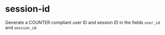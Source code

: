 # session-id

Generate a COUNTER compliant user ID and session ID in the fields `user_id` and `session_id`.

